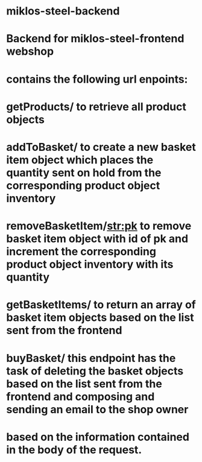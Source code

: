 # miklos-steel-backend
# Backend for miklos-steel-frontend webshop
# contains the following url enpoints:
# getProducts/ to retrieve all product objects
# addToBasket/ to create a new basket item object which places the quantity sent on hold from the corresponding product object inventory
# removeBasketItem/<str:pk> to remove basket item object with id of pk and increment the corresponding product object inventory with its quantity
# getBasketItems/ to return an array of basket item objects based on the list sent from the frontend
# buyBasket/ this endpoint has the task of deleting the basket objects based on the list sent from the frontend and composing and sending an email to the shop owner
# based on the information contained in the body of the request.
